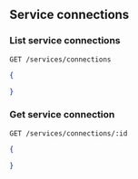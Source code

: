 ## Service connections

<!-------------------- LIST ORGANIZATIONS -------------------->
### List service connections

`GET /services/connections`

```json
{

}
```

<!-------------------- GET ORGANIZATION -------------------->

### Get service connection

`GET /services/connections/:id`

```json
{

}
```
